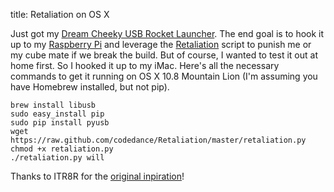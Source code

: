 title: Retaliation on OS X

Just got my [Dream Cheeky USB Rocket Launcher](http://www.dreamcheeky.com/thunder-missile-launcher). The end goal is to hook it up to my [Raspberry Pi](http://www.raspberrypi.org) and leverage the [Retaliation](https://github.com/codedance/Retaliation#readme) script to punish me or my cube mate if we break the build. But of course, I wanted to test it out at home first. So I hooked it up to my iMac. Here's all the necessary commands to get it running on OS X 10.8 Mountain Lion (I'm assuming you have Homebrew installed, but not pip).

	brew install libusb
	sudo easy_install pip
	sudo pip install pyusb
	wget https://raw.github.com/codedance/Retaliation/master/retaliation.py
	chmod +x retaliation.py
	./retaliation.py will

Thanks to ITR8R for the [original inpiration](http://itr8r.tumblr.com/post/31840231144/raspberry-pi-retaliation)!
